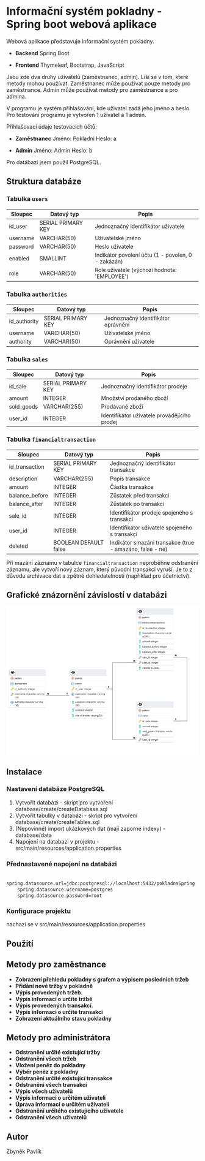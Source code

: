 # Informační systém pokladny - Spring boot webová aplikace

Webová aplikace představuje informační systém pokladny.

- **Backend**
Spring Boot

- **Frontend**
Thymeleaf, Bootstrap, JavaScript

Jsou zde dva druhy uživatelů (zaměstnanec, admin).
Liší se v tom, které metody mohou používat.
Zaměstnanec může používat pouze metody pro zaměstnance.
Admin může používat metody pro zaměstnance a pro admina.

V programu je systém přihlašování, kde uživatel zadá jeho jméno a heslo.
Pro testování programu je vytvořen 1 uživatel a 1 admin.

Přihlašovací údaje testovacích účtů:
- **Zaměstnanec**
Jméno: Pokladni
Heslo: a

- **Admin**
Jméno: Admin
Heslo: b

Pro datábazi jsem použil PostgreSQL.

## Struktura databáze

### Tabulka `users`

| Sloupec    | Datový typ        | Popis                                           |
|------------|-------------------|-------------------------------------------------|
| id_user    | SERIAL PRIMARY KEY| Jednoznačný identifikátor uživatele            |
| username   | VARCHAR(50)       | Uživatelské jméno                               |
| password   | VARCHAR(50)       | Heslo uživatele                                 |
| enabled    | SMALLINT          | Indikátor povolení účtu (1 - povolen, 0 - zakázán) |
| role       | VARCHAR(50)       | Role uživatele (výchozí hodnota: 'EMPLOYEE')    |

### Tabulka `authorities`

| Sloupec      | Datový typ        | Popis                                            |
|--------------|-------------------|--------------------------------------------------|
| id_authority | SERIAL PRIMARY KEY| Jednoznačný identifikátor oprávnění             |
| username     | VARCHAR(50)       | Uživatelské jméno                               |
| authority    | VARCHAR(50)       | Oprávnění uživatele                              |

### Tabulka `sales`

| Sloupec   | Datový typ        | Popis                                           |
|-----------|-------------------|-------------------------------------------------|
| id_sale   | SERIAL PRIMARY KEY| Jednoznačný identifikátor prodeje              |
| amount    | INTEGER           | Množství prodaného zboží                        |
| sold_goods| VARCHAR(255)      | Prodávané zboží                                 |
| user_id   | INTEGER           | Identifikátor uživatele provádějícího prodej   |

### Tabulka `financialtransaction`

| Sloupec        | Datový typ        | Popis                                           |
|----------------|-------------------|-------------------------------------------------|
| id_transaction | SERIAL PRIMARY KEY| Jednoznačný identifikátor transakce             |
| description    | VARCHAR(255)      | Popis transakce                                 |
| amount         | INTEGER           | Částka transakce                                |
| balance_before | INTEGER           | Zůstatek před transakcí                         |
| balance_after  | INTEGER           | Zůstatek po transakci                           |
| sale_id        | INTEGER           | Identifikátor prodeje spojeného s transakcí     |
| user_id        | INTEGER           | Identifikátor uživatele spojeného s transakcí   |
| deleted        | BOOLEAN DEFAULT false | Indikátor smazání transakce (true - smazáno, false - ne) |


Při mazání záznamu v tabulce `financialtransaction` neproběhne odstranění záznamu, ale vytvoří nový záznam, který původní transakci vyruší. 
Je to z důvodu archivace dat a zpětné dohledatelnosti (například pro účetnictví).

## Grafické znázornění závislostí v databázi

![Graf závislostí v databázi](database/images/database_dependency_graph.png)





## Instalace

### Nastavení databáze PostgreSQL
1. Vytvořit databázi - skript pro vytvoření database/create/createDatabase.sql
2. Vytvořit tabulky v databázi - skript pro vytvoření database/create/createTables.sql
3. (Nepovinné) import ukázkových dat (mají zaporné indexy) - database/data
4. Napojení na databazi v projektu - src/main/resources/application.properties
   
### Přednastavené napojení na databázi
  ```properties
      spring.datasource.url=jdbc:postgresql://localhost:5432/pokladnaSpring
      spring.datasource.username=postgres
      spring.datasource.password=root
  ```

### Konfigurace projektu
nachazí se v src/main/resources/application.properties

## Použití

## Metody pro zaměstnance
- **Zobrazení přehledu pokladny s grafem a výpisem posledních tržeb**
- **Přidání nové tržby v pokladně**
- **Výpis provedených tržeb.**
- **Výpis informací o určité tržbě**
- **Výpis provedených transakcí.**
- **Výpis informací o určité transakci**
- **Zobrazení aktuálního stavu pokladny**

## Metody pro administrátora
- **Odstranění určité existující tržby**
- **Odstranění všech tržeb**
- **Vložení peněz do pokladny**
- **Výběr peněz z pokladny**
- **Odstranění určité existující transakce**
- **Odstranění všech transakcí**
- **Výpis všech uživatelů**
- **Výpis informací o určitém uživateli**
- **Úprava informací o určitém uživateli**
- **Odstranění určitého existujícího uživatele**
- **Odstranění všech uživatelů**


## Autor

Zbyněk Pavlík

